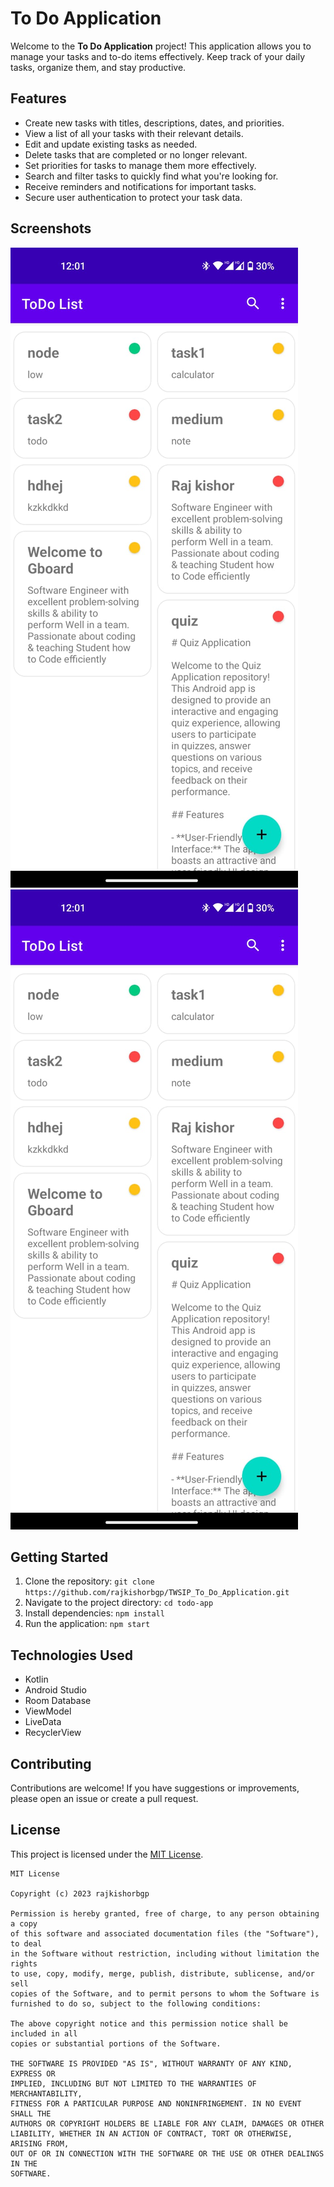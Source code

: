 # To Do Application

Welcome to the **To Do Application** project! This application allows you to manage your tasks and to-do items effectively. Keep track of your daily tasks, organize them, and stay productive.

## Features

- Create new tasks with titles, descriptions, dates, and priorities.
- View a list of all your tasks with their relevant details.
- Edit and update existing tasks as needed.
- Delete tasks that are completed or no longer relevant.
- Set priorities for tasks to manage them more effectively.
- Search and filter tasks to quickly find what you're looking for.
- Receive reminders and notifications for important tasks.
- Secure user authentication to protect your task data.

## Screenshots

![Screenshot 1](https://github.com/rajkishorbgp/my-personal-data-/blob/main/AndroidProjects/ToDoApp/1.jpg)
![Screenshot 2](https://github.com/rajkishorbgp/my-personal-data-/blob/main/AndroidProjects/ToDoApp/1.jpg)

## Getting Started

1. Clone the repository: `git clone https://github.com/rajkishorbgp/TWSIP_To_Do_Application.git`
2. Navigate to the project directory: `cd todo-app`
3. Install dependencies: `npm install`
4. Run the application: `npm start`

## Technologies Used

- Kotlin
- Android Studio
- Room Database
- ViewModel
- LiveData
- RecyclerView

## Contributing

Contributions are welcome! If you have suggestions or improvements, please open an issue or create a pull request.

## License

This project is licensed under the [MIT License](LICENSE).

```
MIT License

Copyright (c) 2023 rajkishorbgp

Permission is hereby granted, free of charge, to any person obtaining a copy
of this software and associated documentation files (the "Software"), to deal
in the Software without restriction, including without limitation the rights
to use, copy, modify, merge, publish, distribute, sublicense, and/or sell
copies of the Software, and to permit persons to whom the Software is
furnished to do so, subject to the following conditions:

The above copyright notice and this permission notice shall be included in all
copies or substantial portions of the Software.

THE SOFTWARE IS PROVIDED "AS IS", WITHOUT WARRANTY OF ANY KIND, EXPRESS OR
IMPLIED, INCLUDING BUT NOT LIMITED TO THE WARRANTIES OF MERCHANTABILITY,
FITNESS FOR A PARTICULAR PURPOSE AND NONINFRINGEMENT. IN NO EVENT SHALL THE
AUTHORS OR COPYRIGHT HOLDERS BE LIABLE FOR ANY CLAIM, DAMAGES OR OTHER
LIABILITY, WHETHER IN AN ACTION OF CONTRACT, TORT OR OTHERWISE, ARISING FROM,
OUT OF OR IN CONNECTION WITH THE SOFTWARE OR THE USE OR OTHER DEALINGS IN THE
SOFTWARE.
```
